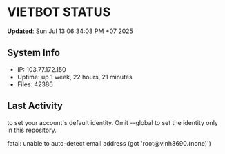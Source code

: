 # VIETBOT STATUS
**Updated**: Sun Jul 13 06:34:03 PM +07 2025

## System Info
- IP: 103.77.172.150
- Uptime: up 1 week, 22 hours, 21 minutes
- Files: 42386

## Last Activity

to set your account's default identity.
Omit --global to set the identity only in this repository.

fatal: unable to auto-detect email address (got 'root@vinh3690.(none)')
